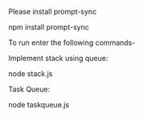 Please install prompt-sync

npm install prompt-sync

To run enter the following commands-

Implement stack using queue:

node stack.js


Task Queue:

node taskqueue.js


